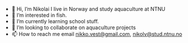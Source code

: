 - 👋 Hi, I’m Nikolai I live in Norway and study aquaculture at NTNU
- 👀 I’m interested in fish.
- 🌱 I’m currently learning school stuff.
- 💞️ I’m looking to collaborate on aquaculture projects
- 📫 How to reach me email nikko.vest@gmail.com, nikolv@stud.ntnu.no

